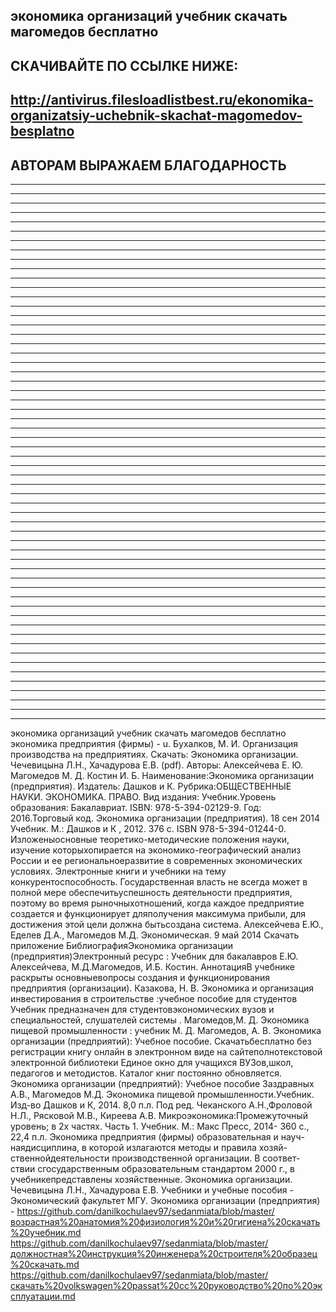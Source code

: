 экономика организаций учебник скачать магомедов бесплатно
--------------------------------------------------
СКАЧИВАЙТЕ ПО ССЫЛКЕ НИЖЕ:
--------------------------------------------------
http://antivirus.filesloadlistbest.ru/ekonomika-organizatsiy-uchebnik-skachat-magomedov-besplatno
--------------------------------------------------
АВТОРАМ ВЫРАЖАЕМ БЛАГОДАРНОСТЬ
--------------------------------------------------
--------------------------------------------------
--------------------------------------------------
--------------------------------------------------
--------------------------------------------------
--------------------------------------------------
--------------------------------------------------
--------------------------------------------------
--------------------------------------------------
--------------------------------------------------
--------------------------------------------------
--------------------------------------------------
--------------------------------------------------
--------------------------------------------------
--------------------------------------------------
--------------------------------------------------
--------------------------------------------------
--------------------------------------------------
--------------------------------------------------
--------------------------------------------------
--------------------------------------------------
--------------------------------------------------
--------------------------------------------------
--------------------------------------------------
--------------------------------------------------
--------------------------------------------------
--------------------------------------------------
--------------------------------------------------
--------------------------------------------------
--------------------------------------------------
--------------------------------------------------
--------------------------------------------------
--------------------------------------------------
--------------------------------------------------
--------------------------------------------------
--------------------------------------------------
--------------------------------------------------
--------------------------------------------------
--------------------------------------------------
--------------------------------------------------
--------------------------------------------------
--------------------------------------------------
--------------------------------------------------
--------------------------------------------------
--------------------------------------------------
--------------------------------------------------
--------------------------------------------------
--------------------------------------------------
--------------------------------------------------
--------------------------------------------------
--------------------------------------------------
--------------------------------------------------
--------------------------------------------------
--------------------------------------------------
--------------------------------------------------
--------------------------------------------------
--------------------------------------------------
--------------------------------------------------
--------------------------------------------------
экономика организаций учебник скачать магомедов бесплатно экономика предприятия (фирмы) - u. Бухалков, М. И. Организация производства на предприятиях. Скачать: Экономика организации. Чечевицына Л.Н., Хачадурова Е.В. (pdf). Авторы: Алексейчева Е. Ю. Магомедов М. Д. Костин И. Б. Наименование:Экономика организации (предприятия). Издатель: Дашков и К. Рубрика:ОБЩЕСТВЕННЫЕ НАУКИ. ЭКОНОМИКА. ПРАВО. Вид издания: Учебник.Уровень образования: Бакалавриат. ISBN: 978-5-394-02129-9. Год: 2016.Торговый код. Экономика организации (предприятия). 18 сен 2014  Учебник. М.: Дашков и К , 2012. 376 с. ISBN 978-5-394-01244-0. Изложеныосновные теоретико-методические положения науки, изучение которыхопирается на экономико-географический анализ России и ее региональноеразвитие в современных экономических условиях. Электронные книги и учебники на тему конкурентоспособность. Государственная власть не всегда может в полной мере обеспечитьуспешность деятельности предприятия, поэтому во время рыночныхотношений, когда каждое предприятие создается и функционирует дляполучения максимума прибыли, для достижения этой цели должна бытьсоздана система. Алексейчева Е.Ю., Еделев Д.А., Магомедов М.Д. Экономическая. 9 май 2014  Скачать приложение  БиблиографияЭкономика организации (предприятия)Электронный ресурс : Учебник для бакалавров  Е.Ю. Алексейчева, М.Д.Магомедов, И.Б. Костин.  АннотацияВ учебнике раскрыты основныевопросы создания и функционирования предприятия (организации). Казакова, Н. В. Экономика и организация инвестирования в строительстве :учебное пособие для студентов  Учебник предназначен для студентовэкономических вузов и специальностей, слушателей системы . Магомедов,М. Д. Экономика пищевой промышленности : учебник  М. Д. Магомедов, А. В. Экономика организации (предприятий): Учебное пособие. Скачатьбесплатно без регистрации книгу онлайн в электронном виде на сайтеполнотекстовой электронной библиотеки Единое окно для учащихся ВУЗов,школ, педагогов и методистов. Каталог книг постоянно обновляется. Экономика организации (предприятий): Учебное пособие
Заздравных А.В., Магомедов М.Д. Экономика пищевой промышленности.Учебник. Изд-во Дашков и К, 2014. 8,0 п.л. Под ред. Чеканского А.Н.,Фроловой Н.Л., Рясковой М.В., Киреева А.В. Микроэкономика:Промежуточный уровень; в 2х частях. Часть 1. Учебник. М.: Макс Пресс, 2014- 360 с., 22,4 п.л. Экономика предприятия (фирмы)  образовательная и науч- наядисциплина, в которой излагаются методы и правила хозяй- ственнойдеятельности производственной организации. В соответ- ствии сгосударственным образовательным стандартом 2000 г., в учебникепредставлены хозяйственные. Экономика организации. Чечевицына Л.Н., Хачадурова Е.В. Учебники и учебные пособия - Экономический факультет МГУ. Экономика организации (предприятия) -
https://github.com/danilkochulaev97/sedanmiata/blob/master/возрастная%20анатомия%20физиология%20и%20гигиена%20скачать%20учебник.md
https://github.com/danilkochulaev97/sedanmiata/blob/master/должностная%20инструкция%20инженера%20строителя%20образец%20скачать.md
https://github.com/danilkochulaev97/sedanmiata/blob/master/скачать%20volkswagen%20passat%20cc%20руководство%20по%20эксплуатации.md